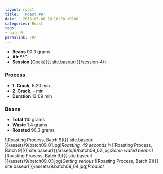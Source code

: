 ```yaml
---
layout: roast
title:  'Roast #9'
date:   2016-03-06 16:18:00 +0100
categories: Roast
tags:
- batch9
permalink: /9/
---
```


* **Beans** 90.3 grams
* **Air** 5°C
* **Session** [Goals]({{ site.baseurl }}/session-4/)

### Process

* **1. Crack**, 6:20 min
* **2. Crack**, – min
* **Duration** 12:09 min

### Beans

* **Total** 110 grams
* **Waste** 1.4 grams
* **Roasted** 90.3 grams

![Roasting Process, Batch 9]({{ site.baseurl }}/assets/9/batch09_01.jpg)*Roasting, 49 seconds in*
![Roasting Process, Batch 9]({{ site.baseurl }}/assets/9/batch09_02.jpg)*Some wated beans*
![Roasting Process, Batch 9]({{ site.baseurl }}/assets/9/batch09_03.jpg)*Getting serious*
![Roasting Process, Batch 9]({{ site.baseurl }}/assets/9/batch09_04.jpg)*Product*
